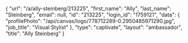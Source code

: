 {
    "url": "\/a\/ally-steinberg\/213225",
    "first_name": "Ally",
    "last_name": "Steinberg",
    "email": null,
    "id": "213225",
    "login_id": "1759121",
    "data": {
        "profilePhoto": "\/api\/canvas\/logo\/778712289-0.2950485971290.jpg",
        "job_title": "Visual Stylist"
    },
    "type": "captivate",
    "layout": "ambassador",
    "title": "Ally Steinberg"
}